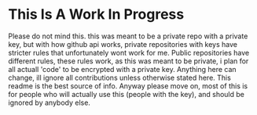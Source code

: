 # This Is A Work In Progress
Please do not mind this.
this was meant to be a private repo with a private key, but with how github api works, private repositories with keys have stricter rules that unfortunately wont work for me.
Public repositories have different rules, these rules work, as this was meant to be private, i plan for all actuall 'code' to be encrypted with a private key.
Anything here can change, ill ignore all contributions unless otherwise stated here.
This readme is the best source of info.
Anyway please move on, most of this is for people who will actually use this (people with the key), and should be ignored by anybody else.
